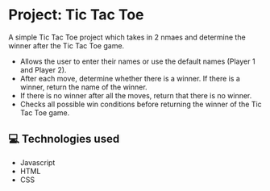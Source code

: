 # Project: Tic Tac Toe
A simple Tic Tac Toe project which takes in 2 nmaes and determine the winner after the Tic Tac Toe game.

- Allows the user to enter their names or use the default names (Player 1 and Player 2).
- After each move, determine whether there is a winner. If there is a winner, return the name of the winner.
- If there is no winner after all the moves, return that there is no winner.
- Checks all possible win conditions before returning the winner of the Tic Tac Toe game.

## 💻 Technologies used

<ul>
  <li>Javascript</li>
  <li>HTML</li>
  <li>CSS</li>
</ul>
